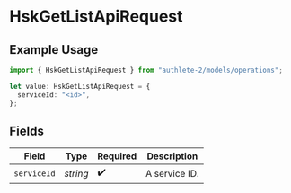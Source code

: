 # HskGetListApiRequest

## Example Usage

```typescript
import { HskGetListApiRequest } from "authlete-2/models/operations";

let value: HskGetListApiRequest = {
  serviceId: "<id>",
};
```

## Fields

| Field              | Type               | Required           | Description        |
| ------------------ | ------------------ | ------------------ | ------------------ |
| `serviceId`        | *string*           | :heavy_check_mark: | A service ID.      |